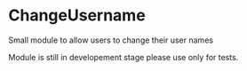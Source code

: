 ChangeUsername
==============

Small module to allow users to change their user names

Module is still in developement stage please use only for tests.
